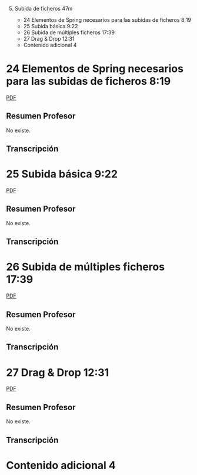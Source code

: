 5. Subida de ficheros 47m
   
   * 24 Elementos de Spring necesarios para las subidas de ficheros 8:19 
   * 25 Subida básica 9:22 
   * 26 Subida de múltiples ficheros 17:39 
   * 27 Drag & Drop 12:31 
   * Contenido adicional 4

# 24 Elementos de Spring necesarios para las subidas de ficheros 8:19 
 
[PDF ](pdfs/)

## Resumen Profesor

No existe.

## Transcripción

# 25 Subida básica 9:22 

[PDF ](pdfs/)

## Resumen Profesor

No existe.

## Transcripción

# 26 Subida de múltiples ficheros 17:39 

[PDF ](pdfs/)

## Resumen Profesor

No existe.

## Transcripción

# 27 Drag & Drop 12:31 

[PDF ](pdfs/)

## Resumen Profesor

No existe.

## Transcripción

# Contenido adicional 4
